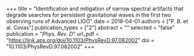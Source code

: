 +++
title = "Identification and mitigation of narrow spectral artifacts that degrade searches for persistent gravitational waves in the first two observing runs of Advanced LIGO"
date = 2018-04-01
authors = ["P. B. et al. Covas"]
publication_types = ["2"]
abstract = ""
selected = "false"
publication = "*Phys. Rev. D*"
url_pdf = "https://link.aps.org/doi/10.1103/PhysRevD.97.082002"
doi = "10.1103/PhysRevD.97.082002"
+++

